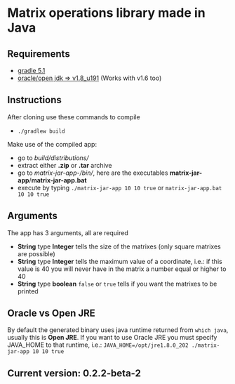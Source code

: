 # Matrix operations library made in Java

## Requirements
- [gradle 5.1](https://gradle.org/releases/)
- [oracle/open jdk => v1.8_u191](https://www.oracle.com/technetwork/java/javase/downloads/jdk8-downloads-2133151.html)
(Works with v1.6 too)

## Instructions
After cloning use these commands to compile
- `./gradlew build`


Make use of the compiled app:
- go to *build/distributions/*
- extract either **.zip** or **.tar** archive
- go to *matrix-jar-app-<version>/bin/*, here are the executables **matrix-jar-app**/**matrix-jar-app.bat**
- execute by typing `./matrix-jar-app 10 10 true` or `matrix-jar-app.bat 10 10 true` 


## Arguments
The app has 3 arguments, all are required
- **String** type **Integer** tells the size of the matrixes (only square matrixes are possible)
- **String** type **Integer** tells the maximum value of a coordinate, i.e.: if this value is 40 you will never have in the 
matrix a number equal or higher to 40
- **String** type **boolean** `false` or `true` tells if you want the matrixes to be printed


## Oracle vs Open JRE
By default the generated binary uses java runtime returned from `which java`, usually this is **Open JRE**. If you want
to use Oracle JRE you must specify JAVA_HOME to that runtime, i.e.: `JAVA_HOME=/opt/jre1.8.0_202 ./matrix-jar-app 10 10
 true`

## Current version: 0.2.2-beta-2
